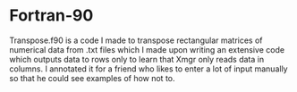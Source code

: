 # Fortran-90
Transpose.f90 is a code I made to transpose rectangular matrices of numerical data from .txt files which I made upon writing an extensive code which outputs data to rows only to learn that Xmgr only reads data in columns. I annotated it for a friend who likes to enter a lot of input manually so that he could see examples of how not to.
